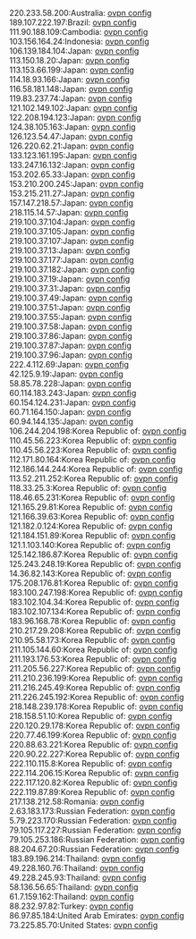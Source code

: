 220.233.58.200:Australia: [ovpn config](vpn/220_233_58_200.ovpn)  
189.107.222.197:Brazil: [ovpn config](vpn/189_107_222_197.ovpn)  
111.90.188.109:Cambodia: [ovpn config](vpn/111_90_188_109.ovpn)  
103.156.164.24:Indonesia: [ovpn config](vpn/103_156_164_24.ovpn)  
106.139.184.104:Japan: [ovpn config](vpn/106_139_184_104.ovpn)  
113.150.18.20:Japan: [ovpn config](vpn/113_150_18_20.ovpn)  
113.153.66.199:Japan: [ovpn config](vpn/113_153_66_199.ovpn)  
114.18.93.166:Japan: [ovpn config](vpn/114_18_93_166.ovpn)  
116.58.181.148:Japan: [ovpn config](vpn/116_58_181_148.ovpn)  
119.83.237.74:Japan: [ovpn config](vpn/119_83_237_74.ovpn)  
121.102.149.102:Japan: [ovpn config](vpn/121_102_149_102.ovpn)  
122.208.194.123:Japan: [ovpn config](vpn/122_208_194_123.ovpn)  
124.38.105.163:Japan: [ovpn config](vpn/124_38_105_163.ovpn)  
126.123.54.47:Japan: [ovpn config](vpn/126_123_54_47.ovpn)  
126.220.62.21:Japan: [ovpn config](vpn/126_220_62_21.ovpn)  
133.123.161.195:Japan: [ovpn config](vpn/133_123_161_195.ovpn)  
133.247.16.132:Japan: [ovpn config](vpn/133_247_16_132.ovpn)  
153.202.65.33:Japan: [ovpn config](vpn/153_202_65_33.ovpn)  
153.210.200.245:Japan: [ovpn config](vpn/153_210_200_245.ovpn)  
153.215.211.27:Japan: [ovpn config](vpn/153_215_211_27.ovpn)  
157.147.218.57:Japan: [ovpn config](vpn/157_147_218_57.ovpn)  
218.115.14.57:Japan: [ovpn config](vpn/218_115_14_57.ovpn)  
219.100.37.104:Japan: [ovpn config](vpn/219_100_37_104.ovpn)  
219.100.37.105:Japan: [ovpn config](vpn/219_100_37_105.ovpn)  
219.100.37.107:Japan: [ovpn config](vpn/219_100_37_107.ovpn)  
219.100.37.13:Japan: [ovpn config](vpn/219_100_37_13.ovpn)  
219.100.37.177:Japan: [ovpn config](vpn/219_100_37_177.ovpn)  
219.100.37.182:Japan: [ovpn config](vpn/219_100_37_182.ovpn)  
219.100.37.19:Japan: [ovpn config](vpn/219_100_37_19.ovpn)  
219.100.37.31:Japan: [ovpn config](vpn/219_100_37_31.ovpn)  
219.100.37.49:Japan: [ovpn config](vpn/219_100_37_49.ovpn)  
219.100.37.51:Japan: [ovpn config](vpn/219_100_37_51.ovpn)  
219.100.37.55:Japan: [ovpn config](vpn/219_100_37_55.ovpn)  
219.100.37.58:Japan: [ovpn config](vpn/219_100_37_58.ovpn)  
219.100.37.86:Japan: [ovpn config](vpn/219_100_37_86.ovpn)  
219.100.37.87:Japan: [ovpn config](vpn/219_100_37_87.ovpn)  
219.100.37.96:Japan: [ovpn config](vpn/219_100_37_96.ovpn)  
222.4.112.69:Japan: [ovpn config](vpn/222_4_112_69.ovpn)  
42.125.9.19:Japan: [ovpn config](vpn/42_125_9_19.ovpn)  
58.85.78.228:Japan: [ovpn config](vpn/58_85_78_228.ovpn)  
60.114.183.243:Japan: [ovpn config](vpn/60_114_183_243.ovpn)  
60.154.124.231:Japan: [ovpn config](vpn/60_154_124_231.ovpn)  
60.71.164.150:Japan: [ovpn config](vpn/60_71_164_150.ovpn)  
60.94.144.135:Japan: [ovpn config](vpn/60_94_144_135.ovpn)  
106.244.204.198:Korea Republic of: [ovpn config](vpn/106_244_204_198.ovpn)  
110.45.56.223:Korea Republic of: [ovpn config](vpn/110_45_56_223.ovpn)  
110.45.56.223:Korea Republic of: [ovpn config](vpn/110_45_56_223.ovpn)  
112.171.80.164:Korea Republic of: [ovpn config](vpn/112_171_80_164.ovpn)  
112.186.144.244:Korea Republic of: [ovpn config](vpn/112_186_144_244.ovpn)  
113.52.211.252:Korea Republic of: [ovpn config](vpn/113_52_211_252.ovpn)  
118.33.25.3:Korea Republic of: [ovpn config](vpn/118_33_25_3.ovpn)  
118.46.65.231:Korea Republic of: [ovpn config](vpn/118_46_65_231.ovpn)  
121.165.29.81:Korea Republic of: [ovpn config](vpn/121_165_29_81.ovpn)  
121.166.39.63:Korea Republic of: [ovpn config](vpn/121_166_39_63.ovpn)  
121.182.0.124:Korea Republic of: [ovpn config](vpn/121_182_0_124.ovpn)  
121.184.151.89:Korea Republic of: [ovpn config](vpn/121_184_151_89.ovpn)  
121.1.103.140:Korea Republic of: [ovpn config](vpn/121_1_103_140.ovpn)  
125.142.186.87:Korea Republic of: [ovpn config](vpn/125_142_186_87.ovpn)  
125.243.248.19:Korea Republic of: [ovpn config](vpn/125_243_248_19.ovpn)  
14.36.82.143:Korea Republic of: [ovpn config](vpn/14_36_82_143.ovpn)  
175.208.176.81:Korea Republic of: [ovpn config](vpn/175_208_176_81.ovpn)  
183.100.247.198:Korea Republic of: [ovpn config](vpn/183_100_247_198.ovpn)  
183.102.104.34:Korea Republic of: [ovpn config](vpn/183_102_104_34.ovpn)  
183.102.107.134:Korea Republic of: [ovpn config](vpn/183_102_107_134.ovpn)  
183.96.168.78:Korea Republic of: [ovpn config](vpn/183_96_168_78.ovpn)  
210.217.29.208:Korea Republic of: [ovpn config](vpn/210_217_29_208.ovpn)  
210.95.58.173:Korea Republic of: [ovpn config](vpn/210_95_58_173.ovpn)  
211.105.144.60:Korea Republic of: [ovpn config](vpn/211_105_144_60.ovpn)  
211.193.176.53:Korea Republic of: [ovpn config](vpn/211_193_176_53.ovpn)  
211.205.56.227:Korea Republic of: [ovpn config](vpn/211_205_56_227.ovpn)  
211.210.236.199:Korea Republic of: [ovpn config](vpn/211_210_236_199.ovpn)  
211.216.245.49:Korea Republic of: [ovpn config](vpn/211_216_245_49.ovpn)  
211.226.245.192:Korea Republic of: [ovpn config](vpn/211_226_245_192.ovpn)  
218.148.239.178:Korea Republic of: [ovpn config](vpn/218_148_239_178.ovpn)  
218.158.51.10:Korea Republic of: [ovpn config](vpn/218_158_51_10.ovpn)  
220.120.29.178:Korea Republic of: [ovpn config](vpn/220_120_29_178.ovpn)  
220.77.46.199:Korea Republic of: [ovpn config](vpn/220_77_46_199.ovpn)  
220.88.63.221:Korea Republic of: [ovpn config](vpn/220_88_63_221.ovpn)  
220.90.22.227:Korea Republic of: [ovpn config](vpn/220_90_22_227.ovpn)  
222.110.115.8:Korea Republic of: [ovpn config](vpn/222_110_115_8.ovpn)  
222.114.206.15:Korea Republic of: [ovpn config](vpn/222_114_206_15.ovpn)  
222.117.120.82:Korea Republic of: [ovpn config](vpn/222_117_120_82.ovpn)  
222.119.87.89:Korea Republic of: [ovpn config](vpn/222_119_87_89.ovpn)  
217.138.212.58:Romania: [ovpn config](vpn/217_138_212_58.ovpn)  
2.63.183.173:Russian Federation: [ovpn config](vpn/2_63_183_173.ovpn)  
5.79.223.170:Russian Federation: [ovpn config](vpn/5_79_223_170.ovpn)  
79.105.117.227:Russian Federation: [ovpn config](vpn/79_105_117_227.ovpn)  
79.105.253.186:Russian Federation: [ovpn config](vpn/79_105_253_186.ovpn)  
88.204.67.20:Russian Federation: [ovpn config](vpn/88_204_67_20.ovpn)  
183.89.196.214:Thailand: [ovpn config](vpn/183_89_196_214.ovpn)  
49.228.160.76:Thailand: [ovpn config](vpn/49_228_160_76.ovpn)  
49.228.245.93:Thailand: [ovpn config](vpn/49_228_245_93.ovpn)  
58.136.56.65:Thailand: [ovpn config](vpn/58_136_56_65.ovpn)  
61.7.159.162:Thailand: [ovpn config](vpn/61_7_159_162.ovpn)  
88.232.97.82:Turkey: [ovpn config](vpn/88_232_97_82.ovpn)  
86.97.85.184:United Arab Emirates: [ovpn config](vpn/86_97_85_184.ovpn)  
73.225.85.70:United States: [ovpn config](vpn/73_225_85_70.ovpn)  
